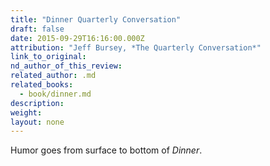 ```yaml
---
title: "Dinner Quarterly Conversation"
draft: false
date: 2015-09-29T16:16:00.000Z
attribution: "Jeff Bursey, *The Quarterly Conversation*"
link_to_original:
nd_author_of_this_review:
related_author: .md
related_books:
  - book/dinner.md
description:
weight:
layout: none
---
```

Humor goes from surface to bottom of *Dinner*.

